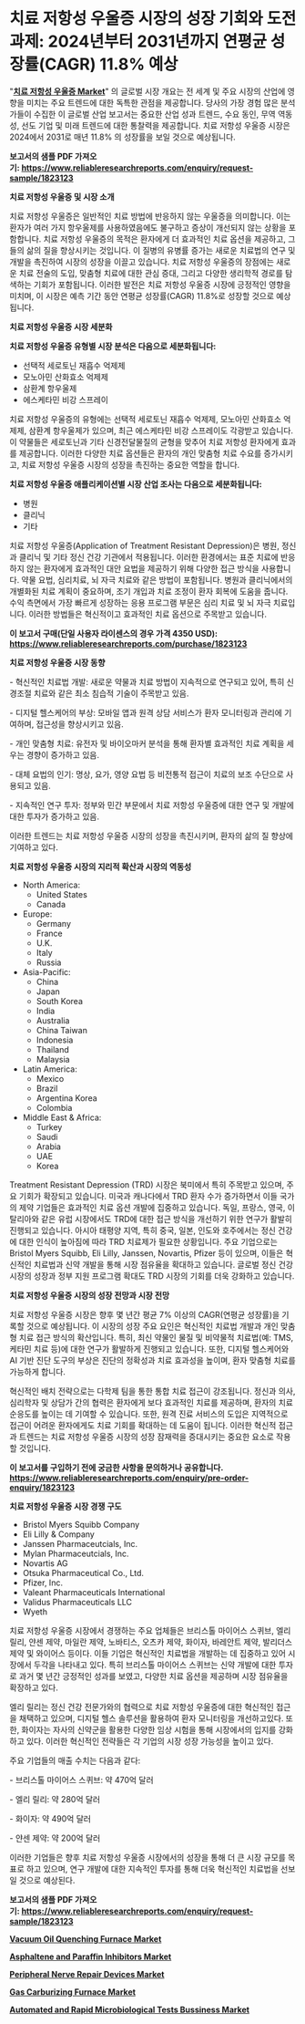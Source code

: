 <p><h1>치료 저항성 우울증 시장의 성장 기회와 도전 과제: 2024년부터 2031년까지 연평균 성장률(CAGR) 11.8% 예상</h1></p><p>"<strong><a href="https://www.reliableresearchreports.com/treatment-resistant-depression-r1823123?utm_campaign=105&utm_medium=7&utm_source=Github&utm_content=ia&utm_term=03122024&utm_id=treatment-resistant-depression">치료 저항성 우울증 Market</a></strong>" 의 글로벌 시장 개요는 전 세계 및 주요 시장의 산업에 영향을 미치는 주요 트렌드에 대한 독특한 관점을 제공합니다. 당사의 가장 경험 많은 분석가들이 수집한 이 글로벌 산업 보고서는 중요한 산업 성과 트렌드, 수요 동인, 무역 역동성, 선도 기업 및 미래 트렌드에 대한 통찰력을 제공합니다. 치료 저항성 우울증 시장은 2024에서 2031로 매년 11.8% 의 성장률을 보일 것으로 예상됩니다.&nbsp;</p>
<p><strong>보고서의 샘플 PDF 가져오기:&nbsp;<a href="https://www.reliableresearchreports.com/enquiry/request-sample/1823123?utm_campaign=105&utm_medium=7&utm_source=Github&utm_content=ia&utm_term=03122024&utm_id=treatment-resistant-depression">https://www.reliableresearchreports.com/enquiry/request-sample/1823123</a></strong></p>
<p><strong>치료 저항성 우울증 및 시장 소개</strong></p>
<p><p>치료 저항성 우울증은 일반적인 치료 방법에 반응하지 않는 우울증을 의미합니다. 이는 환자가 여러 가지 항우울제를 사용하였음에도 불구하고 증상이 개선되지 않는 상황을 포함합니다. 치료 저항성 우울증의 목적은 환자에게 더 효과적인 치료 옵션을 제공하고, 그들의 삶의 질을 향상시키는 것입니다. 이 질병의 유병률 증가는 새로운 치료법의 연구 및 개발을 촉진하여 시장의 성장을 이끌고 있습니다. 치료 저항성 우울증의 장점에는 새로운 치료 전술의 도입, 맞춤형 치료에 대한 관심 증대, 그리고 다양한 생리학적 경로를 탐색하는 기회가 포함됩니다. 이러한 발전은 치료 저항성 우울증 시장에 긍정적인 영향을 미치며, 이 시장은 예측 기간 동안 연평균 성장률(CAGR) 11.8%로 성장할 것으로 예상됩니다.</p></p>
<p><strong>치료 저항성 우울증 시장 세분화</strong></p>
<p><strong>치료 저항성 우울증 유형별 시장 분석은 다음으로 세분화됩니다:</strong></p>
<p><ul><li>선택적 세로토닌 재흡수 억제제</li><li>모노아민 산화효소 억제제</li><li>삼환계 항우울제</li><li>에스케타민 비강 스프레이</li></ul></p>
<p><p>치료 저항성 우울증의 유형에는 선택적 세로토닌 재흡수 억제제, 모노아민 산화효소 억제제, 삼환계 항우울제가 있으며, 최근 에스케타민 비강 스프레이도 각광받고 있습니다. 이 약물들은 세로토닌과 기타 신경전달물질의 균형을 맞추어 치료 저항성 환자에게 효과를 제공합니다. 이러한 다양한 치료 옵션들은 환자의 개인 맞춤형 치료 수요를 증가시키고, 치료 저항성 우울증 시장의 성장을 촉진하는 중요한 역할을 합니다.</p></p>
<p><strong>치료 저항성 우울증 애플리케이션별 시장 산업 조사는 다음으로 세분화됩니다:</strong></p>
<p><ul><li>병원</li><li>클리닉</li><li>기타</li></ul></p>
<p><p>치료 저항성 우울증(Application of Treatment Resistant Depression)은 병원, 정신과 클리닉 및 기타 정신 건강 기관에서 적용됩니다. 이러한 환경에서는 표준 치료에 반응하지 않는 환자에게 효과적인 대안 요법을 제공하기 위해 다양한 접근 방식을 사용합니다. 약물 요법, 심리치료, 뇌 자극 치료와 같은 방법이 포함됩니다. 병원과 클리닉에서의 개별화된 치료 계획이 중요하며, 조기 개입과 치료 조정이 환자 회복에 도움을 줍니다. 수익 측면에서 가장 빠르게 성장하는 응용 프로그램 부문은 심리 치료 및 뇌 자극 치료입니다. 이러한 방법들은 혁신적이고 효과적인 치료 옵션으로 주목받고 있습니다.</p></p>
<p><strong>이 보고서 구매(단일 사용자 라이센스의 경우 가격 4350 USD): <a href="https://www.reliableresearchreports.com/purchase/1823123?utm_campaign=105&utm_medium=7&utm_source=Github&utm_content=ia&utm_term=03122024&utm_id=treatment-resistant-depression">https://www.reliableresearchreports.com/purchase/1823123</a></strong></p>
<p><strong>치료 저항성 우울증 시장 동향</strong></p>
<p><p>- 혁신적인 치료법 개발: 새로운 약물과 치료 방법이 지속적으로 연구되고 있어, 특히 신경조절 치료와 같은 최소 침습적 기술이 주목받고 있음. </p><p>- 디지털 헬스케어의 부상: 모바일 앱과 원격 상담 서비스가 환자 모니터링과 관리에 기여하며, 접근성을 향상시키고 있음.</p><p>- 개인 맞춤형 치료: 유전자 및 바이오마커 분석을 통해 환자별 효과적인 치료 계획을 세우는 경향이 증가하고 있음.</p><p>- 대체 요법의 인기: 명상, 요가, 영양 요법 등 비전통적 접근이 치료의 보조 수단으로 사용되고 있음.</p><p>- 지속적인 연구 투자: 정부와 민간 부문에서 치료 저항성 우울증에 대한 연구 및 개발에 대한 투자가 증가하고 있음.</p><p>이러한 트렌드는 치료 저항성 우울증 시장의 성장을 촉진시키며, 환자의 삶의 질 향상에 기여하고 있다.</p></p>
<p><strong>치료 저항성 우울증 시장의 지리적 확산과 시장의 역동성</strong></p>
<p><ul>
    <li>
        North America:
        <ul>
            <li>United States</li>
            <li>Canada</li>
        </ul>
    </li>
    <li>
        Europe:
        <ul>
            <li>Germany</li>
            <li>France</li>
            <li>U.K.</li>
            <li>Italy</li>
            <li>Russia</li>
        </ul>
    </li>
    <li>
        Asia-Pacific:
        <ul>
            <li>China</li>
            <li>Japan</li>
            <li>South Korea</li>
            <li>India</li>
            <li>Australia</li>
            <li>China Taiwan</li>
            <li>Indonesia</li>
            <li>Thailand</li>
            <li>Malaysia</li>
        </ul>
    </li>
    <li>
        Latin America:
        <ul>
            <li>Mexico</li>
            <li>Brazil</li>
            <li>Argentina Korea</li>
            <li>Colombia</li>
        </ul>
    </li>
    <li>
        Middle East & Africa:
        <ul>
            <li>Turkey</li>
            <li>Saudi</li>
            <li>Arabia</li>
            <li>UAE</li>
            <li>Korea</li>
        </ul>
    </li>
    </ul></p>
<p><p>Treatment Resistant Depression (TRD) 시장은 북미에서 특히 주목받고 있으며, 주요 기회가 확장되고 있습니다. 미국과 캐나다에서 TRD 환자 수가 증가하면서 이들 국가의 제약 기업들은 효과적인 치료 옵션 개발에 집중하고 있습니다. 독일, 프랑스, 영국, 이탈리아와 같은 유럽 시장에서도 TRD에 대한 접근 방식을 개선하기 위한 연구가 활발히 진행되고 있습니다. 아시아 태평양 지역, 특히 중국, 일본, 인도와 호주에서는 정신 건강에 대한 인식이 높아짐에 따라 TRD 치료제가 필요한 상황입니다. 주요 기업으로는 Bristol Myers Squibb, Eli Lilly, Janssen, Novartis, Pfizer 등이 있으며, 이들은 혁신적인 치료법과 신약 개발을 통해 시장 점유율을 확대하고 있습니다. 글로벌 정신 건강 시장의 성장과 정부 지원 프로그램 확대도 TRD 시장의 기회를 더욱 강화하고 있습니다.</p></p>
<p><strong>치료 저항성 우울증 시장의 성장 전망과 시장 전망</strong></p>
<p><p>치료 저항성 우울증 시장은 향후 몇 년간 평균 7% 이상의 CAGR(연평균 성장률)을 기록할 것으로 예상됩니다. 이 시장의 성장 주요 요인은 혁신적인 치료법 개발과 개인 맞춤형 치료 접근 방식의 확산입니다. 특히, 최신 약물인 물질 및 비약물적 치료법(예: TMS, 케타민 치료 등)에 대한 연구가 활발하게 진행되고 있습니다. 또한, 디지털 헬스케어와 AI 기반 진단 도구의 부상은 진단의 정확성과 치료 효과성을 높이며, 환자 맞춤형 치료를 가능하게 합니다.</p><p>혁신적인 배치 전략으로는 다학제 팀을 통한 통합 치료 접근이 강조됩니다. 정신과 의사, 심리학자 및 상담가 간의 협력은 환자에게 보다 효과적인 치료를 제공하며, 환자의 치료 순응도를 높이는 데 기여할 수 있습니다. 또한, 원격 진료 서비스의 도입은 지역적으로 접근이 어려운 환자에게도 치료 기회를 확대하는 데 도움이 됩니다. 이러한 혁신적 접근과 트렌드는 치료 저항성 우울증 시장의 성장 잠재력을 증대시키는 중요한 요소로 작용할 것입니다.</p></p>
<p><strong>이 보고서를 구입하기 전에 궁금한 사항을 문의하거나 공유합니다. <a href="https://www.reliableresearchreports.com/enquiry/pre-order-enquiry/1823123?utm_campaign=105&utm_medium=7&utm_source=Github&utm_content=ia&utm_term=03122024&utm_id=treatment-resistant-depression">https://www.reliableresearchreports.com/enquiry/pre-order-enquiry/1823123</a></strong></p>
<p><strong>치료 저항성 우울증 시장 경쟁 구도</strong></p>
<p><ul><li>Bristol Myers Squibb Company</li><li>Eli Lilly & Company</li><li>Janssen Pharmaceutcials, Inc.</li><li>Mylan Pharmaceutcials, Inc.</li><li>Novartis AG</li><li>Otsuka Pharmaceutical Co., Ltd.</li><li>Pfizer, Inc.</li><li>Valeant Pharmaceuticals International</li><li>Validus Pharmaceuticals LLC</li><li>Wyeth</li></ul></p>
<p><p>치료 저항성 우울증 시장에서 경쟁하는 주요 업체들은 브리스톨 마이어스 스퀴브, 엘리 릴리, 얀센 제약, 마일란 제약, 노바티스, 오츠카 제약, 화이자, 바레안트 제약, 발리더스 제약 및 와이어스 등이다. 이들 기업은 혁신적인 치료법을 개발하는 데 집중하고 있어 시장에서 두각을 나타내고 있다. 특히 브리스톨 마이어스 스퀴브는 신약 개발에 대한 투자로 과거 몇 년간 긍정적인 성과를 보였고, 다양한 치료 옵션을 제공하며 시장 점유율을 확장하고 있다.</p><p>엘리 릴리는 정신 건강 전문가와의 협력으로 치료 저항성 우울증에 대한 혁신적인 접근을 채택하고 있으며, 디지털 헬스 솔루션을 활용하여 환자 모니터링을 개선하고있다. 또한, 화이자는 자사의 신약군을 활용한 다양한 임상 시험을 통해 시장에서의 입지를 강화하고 있다. 이러한 혁신적인 전략들은 각 기업의 시장 성장 가능성을 높이고 있다.</p><p>주요 기업들의 매출 수치는 다음과 같다:</p><p>- 브리스톨 마이어스 스퀴브: 약 470억 달러</p><p>- 엘리 릴리: 약 280억 달러</p><p>- 화이자: 약 490억 달러</p><p>- 얀센 제약: 약 200억 달러</p><p>이러한 기업들은 향후 치료 저항성 우울증 시장에서의 성장을 통해 더 큰 시장 규모를 목표로 하고 있으며, 연구 개발에 대한 지속적인 투자를 통해 더욱 혁신적인 치료법을 선보일 것으로 예상된다.</p></p>
<p><strong>보고서의 샘플 PDF 가져오기:&nbsp;<a href="https://www.reliableresearchreports.com/enquiry/request-sample/1823123?utm_campaign=105&utm_medium=7&utm_source=Github&utm_content=ia&utm_term=03122024&utm_id=treatment-resistant-depression">https://www.reliableresearchreports.com/enquiry/request-sample/1823123</a></strong></p>
<p><strong><p><a href="https://www.linkedin.com/pulse/estimating-size-vacuum-oil-quenching-furnace-market-current-d3coe?utm_campaign=105&utm_medium=7&utm_source=Github&utm_content=ia&utm_term=03122024&utm_id=treatment-resistant-depression">Vacuum Oil Quenching Furnace Market</a></p><p><a href="https://github.com/DianaWilson796/Market-Research-Report-List-1/blob/main/asphaltene-and-paraffin-inhibitors-market.md?utm_campaign=105&utm_medium=7&utm_source=Github&utm_content=ia&utm_term=03122024&utm_id=treatment-resistant-depression">Asphaltene and Paraffin Inhibitors Market</a></p><p><a href="https://issuu.com/reportprime-2/docs/peripheral-nerve-repair-devices-market-size-2030.p?utm_campaign=105&utm_medium=7&utm_source=Github&utm_content=ia&utm_term=03122024&utm_id=treatment-resistant-depression">Peripheral Nerve Repair Devices Market</a></p><p><a href="https://www.linkedin.com/pulse/current-valuation-of97-cagr-report-provides-thorough-study-gas-emcve?utm_campaign=105&utm_medium=7&utm_source=Github&utm_content=ia&utm_term=03122024&utm_id=treatment-resistant-depression">Gas Carburizing Furnace Market</a></p><p><a href="https://github.com/joannesouthgate/Market-Research-Report-List-5/blob/main/automated-and-rapid-microbiological-tests-bussiness-market.md?utm_campaign=105&utm_medium=7&utm_source=Github&utm_content=ia&utm_term=03122024&utm_id=treatment-resistant-depression">Automated and Rapid Microbiological Tests Bussiness Market</a></p></strong></p>
<p></p>